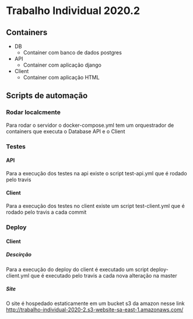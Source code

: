 # Trabalho Individual 2020.2


## Containers

- DB
  -  Container com banco de dados postgres
- API
  - Container com aplicação django
- Client
  - Container com aplicação HTML

## Scripts de automação

### Rodar localcmente
Para rodar o servidor o docker-compose.yml tem um orquestrador de containers que executa o Database API e o Client 

### Testes

#### API 
Para a execução dos testes na api existe o script test-api.yml que é rodado pelo travis 

#### Client
Para a execução dos testes no client existe um script test-client.yml que é rodado pelo travis a cada commit

### Deploy 

#### Client

##### Descirção 

Para a execução do deploy do client é executado um script deploy-client.yml que é executado pelo travis a cada nova alteração na master

##### Site

O site é hospedado estaticamente em um bucket s3 da amazon nesse link 
http://trabalho-individual-2020-2.s3-website-sa-east-1.amazonaws.com/